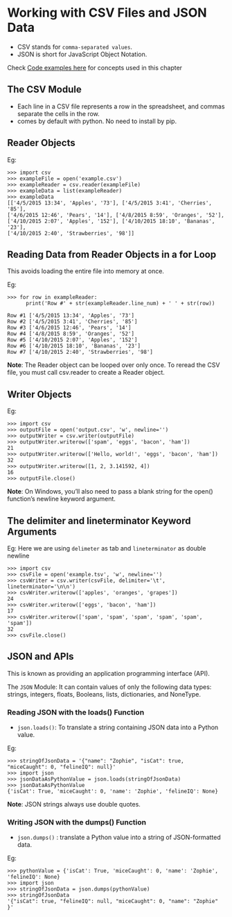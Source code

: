 # Working with CSV Files and JSON Data

- CSV stands for `comma-separated values`.
- JSON is short for JavaScript Object Notation.

Check [Code examples here](../chapter_14%20Working%20with%20CSV%20Files%20and%20JSON%20Data%20projects/) for concepts used in this chapter

## The CSV Module

- Each line in a CSV file represents a row in the spreadsheet, and commas separate the cells in the row.
- comes by default with python. No need to install by pip.

## Reader Objects

Eg:

```
>>> import csv
>>> exampleFile = open('example.csv')
>>> exampleReader = csv.reader(exampleFile)
>>> exampleData = list(exampleReader)
>>> exampleData
[['4/5/2015 13:34', 'Apples', '73'], ['4/5/2015 3:41', 'Cherries', '85'],
['4/6/2015 12:46', 'Pears', '14'], ['4/8/2015 8:59', 'Oranges', '52'],
['4/10/2015 2:07', 'Apples', '152'], ['4/10/2015 18:10', 'Bananas', '23'],
['4/10/2015 2:40', 'Strawberries', '98']]
```

## Reading Data from Reader Objects in a for Loop

This avoids loading the entire file into memory at once.

Eg:

```
>>> for row in exampleReader:
      print('Row #' + str(exampleReader.line_num) + ' ' + str(row))

Row #1 ['4/5/2015 13:34', 'Apples', '73']
Row #2 ['4/5/2015 3:41', 'Cherries', '85']
Row #3 ['4/6/2015 12:46', 'Pears', '14']
Row #4 ['4/8/2015 8:59', 'Oranges', '52']
Row #5 ['4/10/2015 2:07', 'Apples', '152']
Row #6 ['4/10/2015 18:10', 'Bananas', '23']
Row #7 ['4/10/2015 2:40', 'Strawberries', '98']
```

**Note**: The Reader object can be looped over only once. To reread the CSV file, you must call csv.reader to create a Reader object.

## Writer Objects

Eg:

```
>>> import csv
>>> outputFile = open('output.csv', 'w', newline='')
>>> outputWriter = csv.writer(outputFile)
>>> outputWriter.writerow(['spam', 'eggs', 'bacon', 'ham'])
21
>>> outputWriter.writerow(['Hello, world!', 'eggs', 'bacon', 'ham'])
32
>>> outputWriter.writerow([1, 2, 3.141592, 4])
16
>>> outputFile.close()
```

**Note**: On Windows, you’ll also need to pass a blank string for the open() function’s newline keyword argument.

## The delimiter and lineterminator Keyword Arguments

Eg: Here we are using `delimeter` as tab and `lineterminator` as double newline

```
>>> import csv
>>> csvFile = open('example.tsv', 'w', newline='')
>>> csvWriter = csv.writer(csvFile, delimiter='\t', lineterminator='\n\n')
>>> csvWriter.writerow(['apples', 'oranges', 'grapes'])
24
>>> csvWriter.writerow(['eggs', 'bacon', 'ham'])
17
>>> csvWriter.writerow(['spam', 'spam', 'spam', 'spam', 'spam', 'spam'])
32
>>> csvFile.close()
```

## JSON and APIs

This is known as providing an application programming interface (API).

The `JSON` Module: It can contain values of only the following data types: strings, integers, floats, Booleans, lists, dictionaries, and NoneType.

### Reading JSON with the loads() Function

- `json.loads()`: To translate a string containing JSON data into a Python value.

Eg:

```
>>> stringOfJsonData = '{"name": "Zophie", "isCat": true, "miceCaught": 0, "felineIQ": null}'
>>> import json
>>> jsonDataAsPythonValue = json.loads(stringOfJsonData)
>>> jsonDataAsPythonValue
{'isCat': True, 'miceCaught': 0, 'name': 'Zophie', 'felineIQ': None}
```

**Note**: JSON strings always use double quotes.

### Writing JSON with the dumps() Function

- `json.dumps()` : translate a Python value into a string of JSON-formatted data.

Eg:

```
>>> pythonValue = {'isCat': True, 'miceCaught': 0, 'name': 'Zophie', 'felineIQ': None}
>>> import json
>>> stringOfJsonData = json.dumps(pythonValue)
>>> stringOfJsonData
'{"isCat": true, "felineIQ": null, "miceCaught": 0, "name": "Zophie" }'
```
